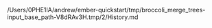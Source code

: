 /Users/0PHE1IA/andrew/ember-quickstart/tmp/broccoli_merge_trees-input_base_path-V8dRAv3H.tmp/2/History.md